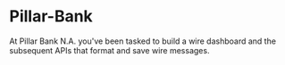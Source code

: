 # Pillar-Bank
At Pillar Bank N.A. you've been tasked to build a wire dashboard and the subsequent APIs that format and save wire messages.
